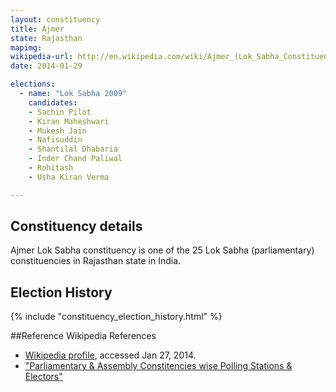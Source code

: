 ```yaml
---
layout: constituency
title: Ajmer
state: Rajasthan
mapimg: 
wikipedia-url: http://en.wikipedia.com/wiki/Ajmer_(Lok_Sabha_Constituency)
date: 2014-01-29

elections: 
  - name: "Lok Sabha 2009"
    candidates: 
    - Sachin Pilot 
    - Kiran Maheshwari 
    - Mukesh Jain 
    - Nafisuddin 
    - Shantilal Dhabaria 
    - Inder Chand Paliwal 
    - Rohitash 
    - Usha Kiran Verma 

---
```

## Constituency details
Ajmer Lok Sabha constituency is one of the 25 Lok Sabha (parliamentary) constituencies in Rajasthan state in India.




## Election History
{% include "constituency_election_history.html" %}

##Reference
Wikipedia References
- [Wikipedia profile]({{page.profile.wikipedia}}), accessed Jan 27, 2014.
- ["Parliamentary & Assembly Constitencies wise Polling Stations & Electors"][wiki1]

[wiki1]: http://ceorajasthan.nic.in/PC-ACWISE-ELECTORS.pdf
